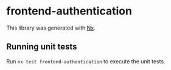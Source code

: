 # frontend-authentication

This library was generated with [Nx](https://nx.dev).

## Running unit tests

Run `nx test frontend-authentication` to execute the unit tests.
